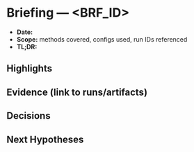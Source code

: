 # Briefing — <BRF_ID>

- **Date:** <YYYY-MM-DD>
- **Scope:** methods covered, configs used, run IDs referenced
- **TL;DR:** <summary>

## Highlights
## Evidence (link to runs/artifacts)
## Decisions
## Next Hypotheses
